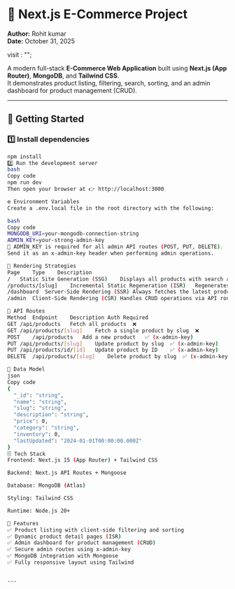 # 🛒 Next.js E-Commerce Project  
**Author:** Rohit kumar  
**Date:** October 31, 2025  

visit : "";

A modern full-stack **E-Commerce Web Application** built using **Next.js (App Router)**, **MongoDB**, and **Tailwind CSS**.  
It demonstrates product listing, filtering, search, sorting, and an admin dashboard for product management (CRUD).  

---

## 🚀 Getting Started

### 1️⃣ Install dependencies
```bash
npm install
2️⃣ Run the development server
bash
Copy code
npm run dev
Then open your browser at 👉 http://localhost:3000

⚙️ Environment Variables
Create a .env.local file in the root directory with the following:

bash
Copy code
MONGODB_URI=your-mongodb-connection-string
ADMIN_KEY=your-strong-admin-key
🧠 ADMIN_KEY is required for all admin API routes (POST, PUT, DELETE).
Send it as an x-admin-key header when performing admin operations.

🧩 Rendering Strategies
Page	Type	Description
/	Static Site Generation (SSG)	Displays all products with search and price sorting handled on the client.
/products/[slug]	Incremental Static Regeneration (ISR)	Regenerates every 60s using revalidate. Shows product details dynamically.
/dashboard	Server-Side Rendering (SSR)	Always fetches the latest product list and stats for admin use.
/admin	Client-Side Rendering (CSR)	Handles CRUD operations via API routes.

🔗 API Routes
Method	Endpoint	Description	Auth Required
GET	/api/products	Fetch all products	❌
GET	/api/products/[slug]	Fetch a single product by slug	❌
POST	/api/products	Add a new product	✅ (x-admin-key)
PUT	/api/products/[slug]	Update product by slug	✅ (x-admin-key)
PUT	/api/products/id/[id]	Update product by ID	✅ (x-admin-key)
DELETE	/api/products/[slug]	Delete product by slug	✅ (x-admin-key)

🧱 Data Model
json
Copy code
{
  "_id": "string",
  "name": "string",
  "slug": "string",
  "description": "string",
  "price": 0,
  "category": "string",
  "inventory": 0,
  "lastUpdated": "2024-01-01T00:00:00.000Z"
}
🗄️ Tech Stack
Frontend: Next.js 15 (App Router) + Tailwind CSS

Backend: Next.js API Routes + Mongoose

Database: MongoDB (Atlas)

Styling: Tailwind CSS

Runtime: Node.js 20+

🧠 Features
✅ Product listing with client-side filtering and sorting
✅ Dynamic product detail pages (ISR)
✅ Admin dashboard for product management (CRUD)
✅ Secure admin routes using x-admin-key
✅ MongoDB integration with Mongoose
✅ Fully responsive layout using Tailwind


---

